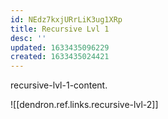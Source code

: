 ```yaml
---
id: NEdz7kxjURrLiK3ug1XRp
title: Recursive Lvl 1
desc: ''
updated: 1633435096229
created: 1633435024421
---
```


recursive-lvl-1-content.

![[dendron.ref.links.recursive-lvl-2]]
